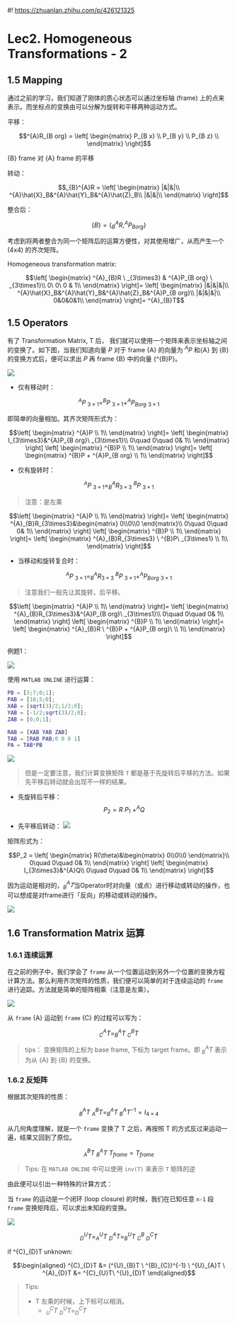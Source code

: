 #! https://zhuanlan.zhihu.com/p/426121325
# Lec2. Homogeneous Transformations - 2

## 1.5 Mapping

通过之前的学习，我们知道了刚体的质心状态可以通过坐标轴 (frame) 上的点来表示。而坐标点的变换由可以分解为旋转和平移两种运动方式。

平移：

$$^{A}R_{B org} = \left[
    \begin{matrix}
        P_{B x} \\
        P_{B y} \\
        P_{B z} \\
    \end{matrix}
\right]$$

{B} frame 对 {A} frame 的平移

转动：

$$_{B}^{A}R = 
\left[
\begin{matrix}
    |&|&|\\
    ^{A}\hat{X}_B&^{A}\hat{Y}_B&^{A}\hat{Z}_B\\
    |&|&|\\
\end{matrix}
\right]$$

整合后：

$$\left\{
    B
\right\}=
\left\{
    ^{A}_{B}R, ^{A}P_{B org}
\right\}$$

考虑到将两者整合为同一个矩阵后的运算方便性，对其使用增广，从而产生一个 (4x4) 的齐次矩阵。

Homogeneous transformation matrix:

$$\left[
    \begin{matrix}
        ^{A}_{B}R \  _{3\times3} & ^{A}P_{B org} \ _{3\times1}\\
        0\ 0\ 0 & 1\\
    \end{matrix}
\right]=
\left[
    \begin{matrix}
        |&|&|&|\\
        ^{A}\hat{X}_B&^{A}\hat{Y}_B&^{A}\hat{Z}_B&^{A}P_{B org}\\
        |&|&|&|\\
        0&0&0&1\\
    \end{matrix}
\right]=
^{A}_{B}T$$

## 1.5 Operators

有了 Transformation Matrix, T 后， 我们就可以使用一个矩阵来表示坐标轴之间的变换了。如下图，当我们知道向量 $P$ 对于 frame {A} 的向量为 $^{A}P$ 和{A} 到 {B} 的变换方式后，便可以求出 $P$ 再 frame {B} 中的向量 {^{B}P}。

![ ](../week2/pics/1.png)

- 仅有移动时：

$$^{A}P\ _{3\times1} = ^{B}P\ _{3\times1} + ^{A}P_{B org}\ _{3\times1}$$

即简单的向量相加。其齐次矩阵形式为：

$$\left[
    \begin{matrix}
        ^{A}P \\
        1\\
    \end{matrix}
\right]=
\left[
    \begin{matrix}
        I_{3\times3}&^{A}P_{B org}\ _{3\times1}\\
        0\quad 0\quad 0& 1\\
    \end{matrix}
\right]
\left[
    \begin{matrix}
        ^{B}P \\
        1\\
    \end{matrix}
\right]=
\left[
    \begin{matrix}
        ^{B}P + ^{A}P_{B org} \\
        1\\
    \end{matrix}
\right]$$

- 仅有旋转时：

$$^{A}P\ _{3\times1} = ^{A}_{B}R_{3\times3} \ ^{B}P\ _{3\times1} $$

> 注意：是左乘

$$\left[
    \begin{matrix}
        ^{A}P \\
        1\\
    \end{matrix}
\right]=
\left[
    \begin{matrix}
        ^{A}_{B}R_{3\times3}&\begin{matrix}
            0\\0\\0
        \end{matrix}\\
        0\quad 0\quad 0& 1\\
    \end{matrix}
\right]
\left[
    \begin{matrix}
        ^{B}P \\
        1\\
    \end{matrix}
\right]=
\left[
    \begin{matrix}
        ^{A}_{B}R_{3\times3} \ ^{B}P\ _{3\times1} \\
        1\\
    \end{matrix}
\right]$$

- 当移动和旋转复合时：

$$^{A}P\ _{3\times1} = ^{A}_{B}R_{3\times3} \ ^{B}P\ _{3\times1} + ^{A}P_{B org}\ _{3\times1}$$

> 注意我们一般先让其旋转，后平移。

$$\left[
    \begin{matrix}
        ^{A}P \\
        1\\
    \end{matrix}
\right]=
\left[
    \begin{matrix}
        ^{A}_{B}R_{3\times3}&^{A}P_{B org}\ _{3\times1}\\
        0\quad 0\quad 0& 1\\
    \end{matrix}
\right]
\left[
    \begin{matrix}
        ^{B}P \\
        1\\
    \end{matrix}
\right]=
\left[
    \begin{matrix}
        ^{A}_{B}R \ ^{B}P + ^{A}P_{B org}\ \\
        1\\
    \end{matrix}
\right]$$

例题1：

![ ](../week2/pics/2.png)

使用 `MATLAB ONLINE` 进行运算：

```matlab
PB = [3;7;0;1];
PAB = [10;5;0];
XAB = [sqrt(3)/2;1/2;0];
YAB = [-1/2;sqrt(3)/2;0];
ZAB = [0;0;1];

RAB = [XAB YAB ZAB]
TAB = [RAB PAB;0 0 0 1]
PA = TAB*PB
```

![ ](../week2/pics/3.png)

> 但是一定要注意，我们计算变换矩阵 `T` 都是基于先旋转后平移的方法。如果先平移后转动就会出现不一样的结果。

- 先旋转后平移：
$$P_{2} = R \ P_{1}\ + ^{A}Q$$

- 先平移后转动：
![ ](../week2/pics/4.png)

矩阵形式为：

$$P_2 =
\left[
    \begin{matrix}
        R(\theta)&\begin{matrix}
            0\\0\\0
        \end{matrix}\\
        0\quad 0\quad 0& 1\\
    \end{matrix}
\right]
\left[
    \begin{matrix}
        I_{3\times3}&^{A}Q\\
        0\quad 0\quad 0& 1\\
    \end{matrix}
\right]$$

因为运动是相对的，$^{A}_{B}𝑇$当Operator时对向量（或点）进行移动或转动的操作，也可以想成是对frame进行「反向」的移动或转动的操作。

![ ](../week2/pics/5.png)


## 1.6 Transformation Matrix 运算

### 1.6.1 连续运算

在之前的例子中，我们学会了 `frame` 从一个位置运动到另外一个位置的变换方程计算方法。那么利用齐次矩阵的性质，我们便可以简单的对于连续运动的 `frame` 进行追踪。方法就是简单的矩阵相乘（注意是左乘）。

![ ](../week2/pics/6.png)

从 `frame` {A} 运动到 `frame` {C} 的过程可以写为：

$$^{A}_{C}T = ^{A}_{B}T\ ^{B}_{C}T$$

> tips： 变换矩阵的上标为 base frame, 下标为 target frame。即 $^{A}_{B}T$ 表示为从 {A} 到 {B} 的变换。

### 1.6.2 反矩阵

根据其次矩阵的性质：

$$ ^{A}_{B}T\ ^{B}_{A}T = ^{A}_{B}T\ ^{A}_{B}T^{-1} = I_{4\times4}$$

从几何角度理解，就是一个 `frame` 变换了 T 之后，再按照 T 的方式反过来运动一遍，结果又回到了原位。

$$ ^{B}_{A}T \ ^{A}_{B}T\ T_{frame}  = T_{frame}$$

> Tips:
> 在 `MATLAB ONLINE` 中可以使用 `inv(T)` 来表示 `T` 矩阵的逆

由此便可以引出一种特殊的计算方式：

当 `frame` 的运动是一个闭环 (loop closure) 的时候，我们在已知任意 `n-1` 段 `frame` 变换矩阵后，可以求出未知段的变换。

![ ](../week2/pics/7.png)

$$^{U}_{D}T = 
^{U}_{A}T \ ^{A}_{D}T = ^{U}_{B}T \ ^{B}_{C} \ ^{C}_{D}T$$

if ^{C}_{D}T unknown:

$$\begin{aligned}
^{C}_{D}T &= 
(^{U}_{B}T \ ^{B}_{C})^{-1} \  ^{U}_{A}T \ ^{A}_{D}T 
&= ^{C}_{U}T\ ^{U}_{D}T
\end{aligned}$$

> Tips: 
> - T 左乘的时候，上下标可以相消。
>   - $^{C}_{U}T\ ^{U}_{D}T = ^{C}_{D}T$
